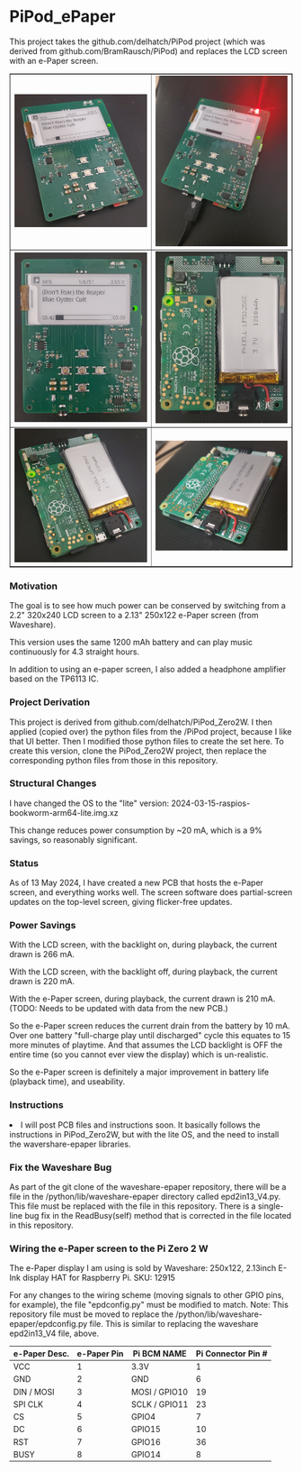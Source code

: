 # PiPod_ePaper
This project takes the github.com/delhatch/PiPod project (which was derived from github.com/BramRausch/PiPod) and replaces the LCD screen with an e-Paper screen.
<table border="1">
  <tr>
   <td><img src="https://github.com/delhatch/PiPod_ePaper/blob/main/Pictures/front_quarter_playing.jpg" width="500" /></td>
   <td><img src="https://github.com/delhatch/PiPod_ePaper/blob/main/Pictures/front_led.jpg" width="500" /></td>
  </tr>
  <tr>
   <td><img src="https://github.com/delhatch/PiPod_ePaper/blob/main/Pictures/front_playing.jpg" width="400" /></td>
   <td><img src="https://github.com/delhatch/PiPod_ePaper/blob/main/Pictures/back1.jpg" width="400" /></td>
  </tr>
  <tr>
   <td><img src="https://github.com/delhatch/PiPod_ePaper/blob/main/Pictures/back2.jpg" width="400" /></td>
   <td><img src="https://github.com/delhatch/PiPod_ePaper/blob/main/Pictures/back3.jpg" width="400" /></td>
  </tr>
</table>
<h3>Motivation</h3>
<p>The goal is to see how much power can be conserved by switching from a 2.2" 320x240 LCD screen to a 2.13" 250x122 e-Paper screen (from Waveshare).</p>
<p>This version uses the same 1200 mAh battery and can play music continuously for 4.3 straight hours.</p>
<p>In addition to using an e-paper screen, I also added a headphone amplifier based on the TP6113 IC.</p>
<h3>Project Derivation</h3>
<p>This project is derived from github.com/delhatch/PiPod_Zero2W. I then applied (copied over) the python files from the /PiPod project, because I like that UI better. Then I modified those python files to create the set here. To create this version, clone the PiPod_Zero2W project, then replace the corresponding python files from those in this repository.</p>
<h3>Structural Changes</h3>
<p>I have changed the OS to the "lite" version: 2024-03-15-raspios-bookworm-arm64-lite.img.xz</p>
<p>This change reduces power consumption by ~20 mA, which is a 9% savings, so reasonably significant.</p>
<h3>Status</h3>
<p>As of 13 May 2024, I have created a new PCB that hosts the e-Paper screen, and everything works well. The screen software does partial-screen updates on the top-level screen, giving flicker-free updates.</p>
<h3>Power Savings</h3>
<p>With the LCD screen, with the backlight on, during playback, the current drawn is 266 mA.</p>
<p>With the LCD screen, with the backlight off, during playback, the current drawn is 220 mA.</p>
<p>With the e-Paper screen, during playback, the current drawn is 210 mA. (TODO: Needs to be updated with data from the new PCB.)</p>
<p>So the e-Paper screen reduces the current drain from the battery by 10 mA. Over one battery "full-charge play until discharged" cycle this equates to 15 more minutes of playtime. And that assumes the LCD backlight is OFF the entire time (so you cannot ever view the display) which is un-realistic.</p>
<p>So the e-Paper screen is definitely a major improvement in battery life (playback time), and useability.</p>
<h3>Instructions</h3>
<li>I will post PCB files and instructions soon. It basically follows the instructions in PiPod_Zero2W, but with the lite OS, and the need to install the wavershare-epaper libraries.</li>
<h3>Fix the Waveshare Bug</h3>
<p>As part of the git clone of the waveshare-epaper repository, there will be a file in the /python/lib/waveshare-epaper directory called epd2in13_V4.py. This file must be replaced with the file in this repository. There is a single-line bug fix in the ReadBusy(self) method that is corrected in the file located in this repository.</p>
<h3>Wiring the e-Paper screen to the Pi Zero 2 W</h3>
<p>The e-Paper display I am using is sold by Waveshare: 250x122, 2.13inch E-Ink display HAT for Raspberry Pi. SKU: 12915</p>
<p>For any changes to the wiring scheme (moving signals to other GPIO pins, for example), the file "epdconfig.py" must be modified to match. Note: This repository file must be moved to replace the /python/lib/waveshare-epaper/epdconfig.py file. This is similar to replacing the waveshare epd2in13_V4 file, above.</p>
<table>
    <thead>
        <th>e-Paper Desc.</th>
        <th>e-Paper Pin</th>
        <th>Pi BCM NAME</th>
        <th>Pi Connector Pin #</th>
    </thead>
    <tbody>
        <tr>
            <td>VCC</td>
            <td>1</td>
            <td>3.3V</td>
            <td>1</td>
        </tr>
        <tr>
            <td>GND</td>
            <td>2</td>
            <td>GND</td>
            <td>6</td>
        </tr>
        <tr>
            <td>DIN / MOSI</td>
            <td>3</td>
            <td>MOSI / GPIO10</td>
            <td>19</td>
        </tr>
        <tr>
            <td>SPI CLK</td>
            <td>4</td>
            <td>SCLK / GPIO11</td>
            <td>23</td>
        </tr>
        <tr>
            <td>CS</td>
            <td>5</td>
            <td>GPIO4</td>
            <td>7</td>
        </tr>
        <tr>
            <td>DC</td>
            <td>6</td>
            <td>GPIO15</td>
            <td>10</td>
        </tr>
        <tr>
            <td>RST</td>
            <td>7</td>
            <td>GPIO16</td>
            <td>36</td>
        </tr>
        <tr>
            <td>BUSY</td>
            <td>8</td>
            <td>GPIO14</td>
            <td>8</td>
        </tr>
    </tbody>
</table>



